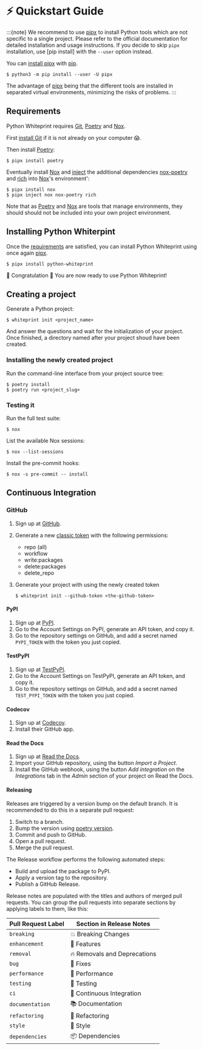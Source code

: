 <!--
SPDX-FileCopyrightText: © 2023 Romain Brault <mail@romainbrault.com>
SPDX-FileCopyrightText: © 2020 Claudio Jolowicz

SPDX-License-Identifier: MIT
-->

# ⚡ Quickstart Guide

:::{note}
We recommend to use [pipx] to install Python tools which are not specific
to a single project. Please refer to the official documentation for detailed
installation and usage instructions. If you decide to skip `pipx` installation,
use [pip install] with the `--user` option instead.

You can [install pipx] with [pip].

```console
$ python3 -m pip install --user -U pipx
```

The advantage of [pipx] being that the different tools are installed in
separated virtual environments, minimizing the risks of problems.
:::

## Requirements

Python Whiteprint requires [Git], [Poetry] and [Nox].

First [install Git] if it is not already on your computer 😱.

Then install [Poetry]:

```console
$ pipx install poetry
```

Eventually install [Nox] and [inject] the additional dependencies [nox-poetry]
and [rich] into [Nox]'s environment':

```console
$ pipx install nox
$ pipx inject nox nox-poetry rich
```

Note that as [Poetry] and [Nox] are tools that manage environments, they should
should not be included into your own project environment.

## Installing Python Whiterpint

Once the [requirements](#requirements) are satisfied, you can install Python
Whiteprint using once again [pipx].

```console
$ pipx install python-whiteprint
```

🎊 Congratulation 🎊 You are now ready to use Python Whiteprint!

## Creating a project

Generate a Python project:

```console
$ whiteprint init <project_name>
```

And answer the questions and wait for the initialization of your project. Once
finished, a directory named after your project shoud have been created.

### Installing the newly created project

Run the command-line interface from your project source tree:

```console
$ poetry install
$ poetry run <project_slug>
```

### Testing it

Run the full test suite:

```console
$ nox
```

List the available Nox sessions:

```console
$ nox --list-sessions
```

Install the pre-commit hooks:

```console
$ nox -s pre-commit -- install
```

## Continuous Integration

### GitHub

1. Sign up at [GitHub].
2. Generate a new [classic token](https://github.com/settings/tokens) with the
   following permissions:
   - repo (all)
   - workflow
   - write:packages
   - delete:packages
   - delete_repo
3. Generate your project with using the newly created token

   ```console
   $ whiteprint init --github-token <the-github-token>
   ```

#### PyPI

1. Sign up at [PyPI].
2. Go to the Account Settings on PyPI, generate an API token, and copy it.
3. Go to the repository settings on GitHub, and add a secret named `PYPI_TOKEN`
   with the token you just copied.

#### TestPyPI

1. Sign up at [TestPyPI].
2. Go to the Account Settings on TestPyPI, generate an API token, and copy it.
3. Go to the repository settings on GitHub, and add a secret named
   `TEST_PYPI_TOKEN` with the token you just copied.

#### Codecov

1. Sign up at [Codecov].
2. Install their GitHub app.

#### Read the Docs

1. Sign up at [Read the Docs].
2. Import your GitHub repository, using the button _Import a Project_.
3. Install the GitHub webhook,
   using the button _Add integration_
   on the _Integrations_ tab
   in the _Admin_ section of your project
   on Read the Docs.

#### Releasing

Releases are triggered by a version bump on the default branch.
It is recommended to do this in a separate pull request:

1. Switch to a branch.
2. Bump the version using [poetry version].
3. Commit and push to GitHub.
4. Open a pull request.
5. Merge the pull request.

The Release workflow performs the following automated steps:

- Build and upload the package to PyPI.
- Apply a version tag to the repository.
- Publish a GitHub Release.

Release notes are populated with the titles and authors of merged pull requests.
You can group the pull requests into separate sections
by applying labels to them, like this:

<!-- table-release-drafter-sections-begin -->

| Pull Request Label | Section in Release Notes     |
| ------------------ | ---------------------------- |
| `breaking`         | 💥 Breaking Changes          |
| `enhancement`      | 🚀 Features                  |
| `removal`          | 🔥 Removals and Deprecations |
| `bug`              | 🐞 Fixes                     |
| `performance`      | 🐎 Performance               |
| `testing`          | 🚨 Testing                   |
| `ci`               | 👷 Continuous Integration    |
| `documentation`    | 📚 Documentation             |
| `refactoring`      | 🔨 Refactoring               |
| `style`            | 💄 Style                     |
| `dependencies`     | 📦 Dependencies              |

<!-- table-release-drafter-sections-end -->

[git]: https://git-scm.com/
[install git]: https://git-scm.com/book/en/v2/Getting-Started-Installing-Git
[codecov]: https://codecov.io/
[cookiecutter]: https://github.com/audreyr/cookiecutter
[github]: https://github.com/
[install-poetry.py]: https://raw.githubusercontent.com/python-poetry/poetry/master/install-poetry.py
[nox]: https://nox.thea.codes/
[nox-poetry]: https://nox-poetry.readthedocs.io/
[pip]: https://pip.pypa.io/en/stable/
[pipx]: https://pipxproject.github.io/pipx/
[install pipx]: https://pypa.github.io/pipx/installation/
[poetry]: https://python-poetry.org/
[poetry version]: https://python-poetry.org/docs/cli/#version
[pyenv]: https://github.com/pyenv/pyenv
[mamba]: https://mamba.readthedocs.io/en/latest/index.html
[pypi]: https://pypi.org/
[read the docs]: https://readthedocs.org/
[testpypi]: https://test.pypi.org/
[rich]: https://rich.readthedocs.io/en/stable/introduction.html
[inject]: https://pypa.github.io/pipx/docs/#pipx-inject
